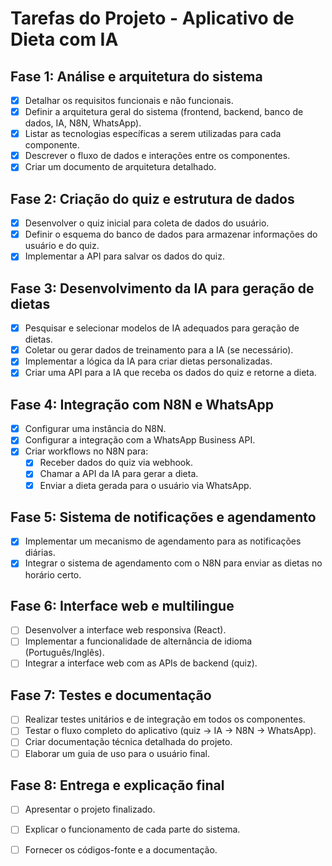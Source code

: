 # Tarefas do Projeto - Aplicativo de Dieta com IA

## Fase 1: Análise e arquitetura do sistema
- [x] Detalhar os requisitos funcionais e não funcionais.
- [x] Definir a arquitetura geral do sistema (frontend, backend, banco de dados, IA, N8N, WhatsApp).
- [x] Listar as tecnologias específicas a serem utilizadas para cada componente.
- [x] Descrever o fluxo de dados e interações entre os componentes.
- [x] Criar um documento de arquitetura detalhado.

## Fase 2: Criação do quiz e estrutura de dados
- [x] Desenvolver o quiz inicial para coleta de dados do usuário.
- [x] Definir o esquema do banco de dados para armazenar informações do usuário e do quiz.
- [x] Implementar a API para salvar os dados do quiz.

## Fase 3: Desenvolvimento da IA para geração de dietas
- [x] Pesquisar e selecionar modelos de IA adequados para geração de dietas.
- [x] Coletar ou gerar dados de treinamento para a IA (se necessário).
- [x] Implementar a lógica da IA para criar dietas personalizadas.
- [x] Criar uma API para a IA que receba os dados do quiz e retorne a dieta.

## Fase 4: Integração com N8N e WhatsApp
- [x] Configurar uma instância do N8N.
- [x] Configurar a integração com a WhatsApp Business API.
- [x] Criar workflows no N8N para: 
    - [x] Receber dados do quiz via webhook.
    - [x] Chamar a API da IA para gerar a dieta.
    - [x] Enviar a dieta gerada para o usuário via WhatsApp.

## Fase 5: Sistema de notificações e agendamento
- [x] Implementar um mecanismo de agendamento para as notificações diárias.
- [x] Integrar o sistema de agendamento com o N8N para enviar as dietas no horário certo.

## Fase 6: Interface web e multilingue
- [ ] Desenvolver a interface web responsiva (React).
- [ ] Implementar a funcionalidade de alternância de idioma (Português/Inglês).
- [ ] Integrar a interface web com as APIs de backend (quiz).

## Fase 7: Testes e documentação
- [ ] Realizar testes unitários e de integração em todos os componentes.
- [ ] Testar o fluxo completo do aplicativo (quiz -> IA -> N8N -> WhatsApp).
- [ ] Criar documentação técnica detalhada do projeto.
- [ ] Elaborar um guia de uso para o usuário final.

## Fase 8: Entrega e explicação final
- [ ] Apresentar o projeto finalizado.
- [ ] Explicar o funcionamento de cada parte do sistema.
- [ ] Fornecer os códigos-fonte e a documentação.


